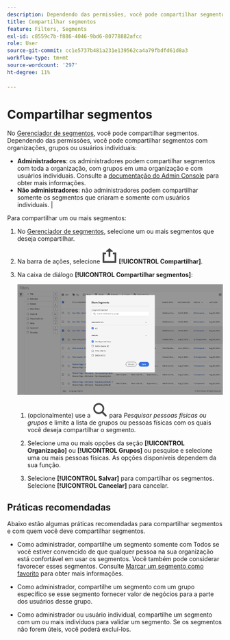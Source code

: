 ```yaml
---
description: Dependendo das permissões, você pode compartilhar segmentos com organizações, grupos ou usuários individuais.
title: Compartilhar segmentos
feature: Filters, Segments
exl-id: c8559c7b-f886-4046-9bd6-80778882afcc
role: User
source-git-commit: cc1e5737b481a231e139562ca4a79fbdfd61d8a3
workflow-type: tm+mt
source-wordcount: '297'
ht-degree: 11%

---
```


# Compartilhar segmentos

No [Gerenciador de segmentos](manage-filters.md), você pode compartilhar segmentos. Dependendo das permissões, você pode compartilhar segmentos com organizações, grupos ou usuários individuais:

* **Administradores**: os administradores podem compartilhar segmentos com toda a organização, com grupos em uma organização e com usuários individuais. Consulte a [documentação do Admin Console](https://helpx.adobe.com/br/enterprise/using/manage-products.html) para obter mais informações.
* **Não administradores**: não administradores podem compartilhar somente os segmentos que criaram e somente com usuários individuais. |

Para compartilhar um ou mais segmentos:

1. No [Gerenciador de segmentos](manage-filters.md), selecione um ou mais segmentos que deseja compartilhar.
1. Na barra de ações, selecione ![Compartilhar](/help/assets/icons/ShareAlt.svg) **[!UICONTROL Compartilhar]**.
1. Na caixa de diálogo **[!UICONTROL Compartilhar segmentos]**:

   ![Caixa de diálogo Compartilhar segmento](assets/share-filter-dialog.png)

   1. (opcionalmente) use a ![Pesquisa](/help/assets/icons/Search.svg) para *Pesquisar pessoas físicas ou grupos* e limite a lista de grupos ou pessoas físicas com os quais você deseja compartilhar o segmento.

   1. Selecione uma ou mais opções da seção **[!UICONTROL Organização]** ou **[!UICONTROL Grupos]** ou pesquise e selecione uma ou mais pessoas físicas. As opções disponíveis dependem da sua função.

   1. Selecione **[!UICONTROL Salvar]** para compartilhar os segmentos. Selecione **[!UICONTROL Cancelar]** para cancelar.

## Práticas recomendadas

Abaixo estão algumas práticas recomendadas para compartilhar segmentos e com quem você deve compartilhar segmentos.

* Como administrador, compartilhe um segmento somente com Todos se você estiver convencido de que qualquer pessoa na sua organização está confortável em usar os segmentos. Você também pode considerar favorecer esses segmentos. Consulte [Marcar um segmento como favorito](filters-favorite.md) para obter mais informações.

* Como administrador, compartilhe um segmento com um grupo específico se esse segmento fornecer valor de negócios para a parte dos usuários desse grupo.

* Como administrador ou usuário individual, compartilhe um segmento com um ou mais indivíduos para validar um segmento. Se os segmentos não forem úteis, você poderá excluí-los.
